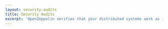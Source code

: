 ```yaml
---
layout: security-audits
title: Security Audits
excerpt: 'OpenZeppelin verifies that your distributed systems work as intended by performing an audit. Our engineers fully review your system’s architecture and codebase, and then write a thorough report that includes actionable feedback for every issue found.'
---
```

